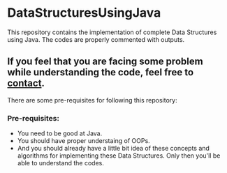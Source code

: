 # DataStructuresUsingJava
This repository contains the implementation of complete Data Structures using Java. The codes are properly commented with outputs.

## If you feel that you are facing some problem while understanding the code, feel free to <a href="http://aboutaakash.in/contact">contact</a>.

There are some pre-requisites for following this repository:

### Pre-requisites:
<ul>
  <li> You need to be good at Java.</li>
  <li> You should have proper understaing of OOPs.</li>
  <li> And you should already have a little bit idea of these concepts and algorithms for implementing these Data Structures. Only then you'll be able to understand the codes.</li>
 </ul>
